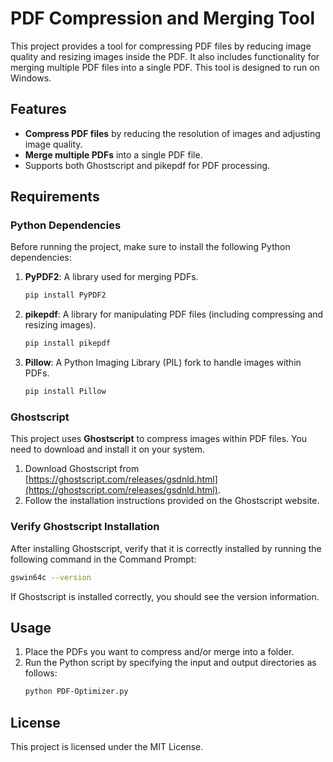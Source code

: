 # PDF Compression and Merging Tool

This project provides a tool for compressing PDF files by reducing image quality and resizing images inside the PDF. It also includes functionality for merging multiple PDF files into a single PDF. This tool is designed to run on Windows.

## Features
- **Compress PDF files** by reducing the resolution of images and adjusting image quality.
- **Merge multiple PDFs** into a single PDF file.
- Supports both Ghostscript and pikepdf for PDF processing.

## Requirements

### Python Dependencies
Before running the project, make sure to install the following Python dependencies:

1. **PyPDF2**: A library used for merging PDFs.
   ```sh
   pip install PyPDF2
   ```
2. **pikepdf**: A library for manipulating PDF files (including compressing and resizing images).
   ```sh
   pip install pikepdf
   ```
3. **Pillow**: A Python Imaging Library (PIL) fork to handle images within PDFs.
   ```sh
   pip install Pillow
   ```

### Ghostscript
This project uses **Ghostscript** to compress images within PDF files. You need to download and install it on your system.

1. Download Ghostscript from [https://ghostscript.com/releases/gsdnld.html](https://ghostscript.com/releases/gsdnld.html).
2. Follow the installation instructions provided on the Ghostscript website.

### Verify Ghostscript Installation
After installing Ghostscript, verify that it is correctly installed by running the following command in the Command Prompt:

```sh
gswin64c --version
```

If Ghostscript is installed correctly, you should see the version information.

## Usage

1. Place the PDFs you want to compress and/or merge into a folder.
2. Run the Python script by specifying the input and output directories as follows:
   ```sh
   python PDF-Optimizer.py
   ```

## License
This project is licensed under the MIT License.


